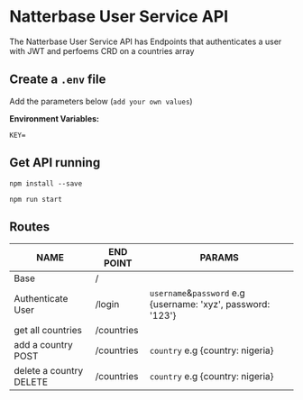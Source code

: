 Natterbase User Service API
==============================================

The Natterbase User Service API has Endpoints that authenticates a user with JWT and perfoems CRD on a countries array

Create a `.env` file
----------------------------
Add the parameters below (`add your own values`)

**Environment Variables:**
```
KEY=
```

Get API running
----------------------------
```
npm install --save

npm run start
```

## Routes

NAME     					| END POINT     |  PARAMS
--------------------------- | ------------- | ----------
Base     					| /             |
Authenticate User    	    | /login        |`username`&`password` e.g {username: 'xyz', password: '123'}
get all countries           | /countries    | 
add a country     POST      | /countries    | `country` e.g {country: nigeria}
delete a country  DELETE    | /countries    | `country` e.g {country: nigeria}